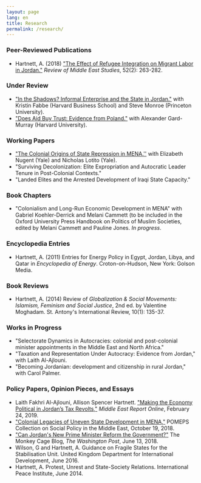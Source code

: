 ```yaml
---
layout: page
lang: en
title: Research
permalink: /research/
---
```


### Peer-Reviewed Publications

 - Hartnett, A. (2018) ["The Effect of Refugee Integration on Migrant Labor in Jordan."](https://www.cambridge.org/core/journals/review-of-middle-east-studies/article/effect-of-refugee-integration-on-migrant-labor-in-jordan/95541D86AA4B631E4F6DD5B4DB021B54/share/609691b425c4ee242e3f2ce060e5f21b1d5b430f#) _Review of Middle East Studies_, 52(2): 263-282.

### Under Review
 - ["In the Shadows? Informal Enterprise and the State in Jordan."](https://www.hbs.edu/faculty/Pages/item.aspx?num=55770) with Kristin Fabbe (Harvard Business School) and Steve Monroe (Princeton University). 
 - ["Does Aid Buy Trust: Evidence from Poland."](https://papers.ssrn.com/sol3/papers.cfm?abstract_id=3325608) with Alexander Gard-Murray (Harvard University). 

### Working Papers
 - ["The Colonial Origins of State Repression in MENA.''](https://ssrn.com/abstract=3239093) with Elizabeth Nugent (Yale) and Nicholas Lotito (Yale).
 - "Surviving Decolonization: Elite Expropriation and Autocratic Leader Tenure in Post-Colonial Contexts."
 - "Landed Elites and the Arrested Development of Iraqi State Capacity."

### Book Chapters
 - "Colonialism and Long-Run Economic Development in MENA" with Gabriel Koehler-Derrick and Melani Cammett (to be included in the Oxford University Press Handbook on Politics of Muslim Societies, edited by Melani Cammett and Pauline Jones. _In progress_.

### Encyclopedia Entries
 - Hartnett, A. (2011) Entries for Energy Policy in Egypt, Jordan, Libya, and Qatar in _Encyclopedia of Energy_. Croton-on-Hudson, New York: Golson Media.

### Book Reviews
 - Hartnett, A. (2014) Review of _Globalization & Social Movements: Islamism, Feminism and Social Justice_, 2nd ed. by Valentine Moghadam. St. Antony's International Review, 10(1): 135-37.

### Works in Progress
 - "Selectorate Dynamics in Autocracies: colonial and post-colonial minister appointments in the Middle East and North Africa."
 - "Taxation and Representation Under Autocracy: Evidence from Jordan," with Laith Al-Ajlouni.
 - "Becoming Jordanian: development and citizenship in rural Jordan," with Carol Palmer.

### Policy Papers, Opinion Pieces, and Essays
 - Laith Fakhri Al-Ajlouni, Allison Spencer Hartnett. ["Making the Economy Political in Jordan’s Tax Revolts,"](https://merip.org/2019/02/making-the-economy-political-in-jordans-tax-revolts/) _Middle East Report Online_, February 24, 2019.
 - ["Colonial Legacies of Uneven State Development in MENA,"](https://pomeps.org/2018/08/01/colonial-legacies-of-uneven-state-development-in-mena/) POMEPS Collection on Social Policy in the Middle East, October 19, 2018.
 - ["Can Jordan's New Prime Minister Reform the Government?"](https://www.washingtonpost.com/news/monkey-cage/wp/2018/06/13/can-jordans-new-prime-minister-reform-the-government/?utm_term=.c82dc5d4be8e) The Monkey Cage Blog, _The Washington Post_, June 13, 2018.
 - Wilson, G and Hartnett, A. Guidance on Fragile States for the Stabilisation Unit. United Kingdom Department for International Development,  June 2016.
 - Hartnett, A. Protest, Unrest and State-Society Relations. International Peace Institute,  June 2014.	

